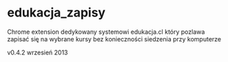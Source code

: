 # edukacja_zapisy
Chrome extension dedykowany systemowi edukacja.cl który pozlawa zapisać się na wybrane kursy bez konieczności siedzenia przy komputerze

v0.4.2 wrzesień 2013
